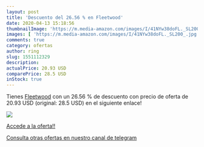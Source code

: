 ```yaml
---
layout: post
title: 'Descuento del 26.56 % en Fleetwood'
date: 2020-04-13 15:18:56
thumbnailImage: 'https://m.media-amazon.com/images/I/41NYw38doFL._SL200_.jpg'
images: [ 'https://m.media-amazon.com/images/I/41NYw38doFL._SL200_.jpg' ]
comments: true
category: ofertas
author: ring
slug: 1551112329
description:
actualPrice: 20.93 USD
comparePrice: 28.5 USD
inStock: true
---
```


Tienes [Fleetwood](https://www.amazon.com/dp/1551112329/?tag=redken08-20) con un 26.56 % de descuento con precio de oferta de 20.93 USD (original: 28.5 USD) en el siguiente enlace!

[![](https://m.media-amazon.com/images/I/41NYw38doFL._SL200_.jpg)](https://www.amazon.com/dp/1551112329/?tag=redken08-20)

[Accede a la oferta!!](https://www.amazon.com/dp/1551112329/?tag=redken08-20)

[Consulta otras ofertas en nuestro canal de telegram](https://t.me/s/ofertas25)
